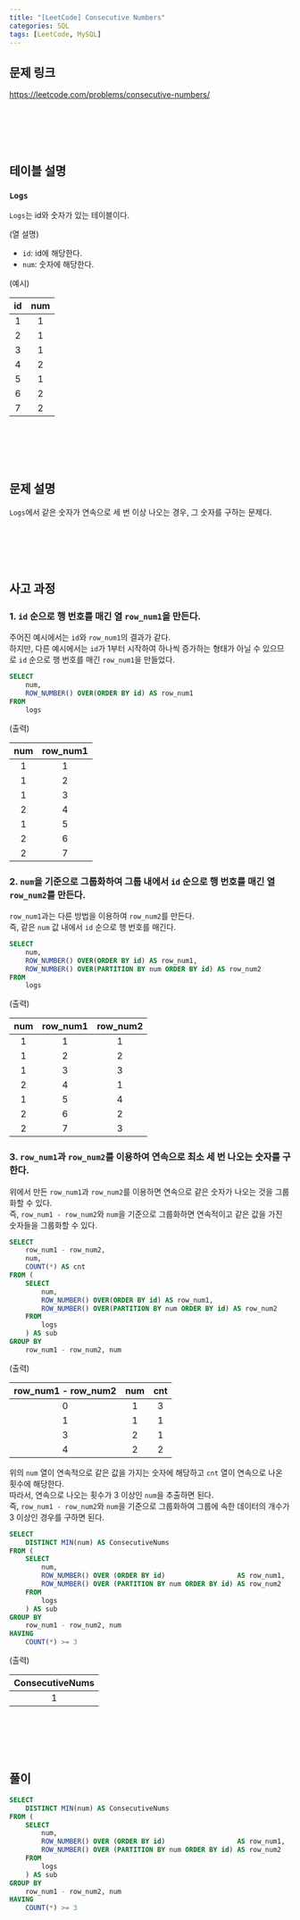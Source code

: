 ```yaml
---
title: "[LeetCode] Consecutive Numbers"
categories: SQL
tags: [LeetCode, MySQL]
---
```


## 문제 링크

<https://leetcode.com/problems/consecutive-numbers/>

<br><br><br><br>

## 테이블 설명

### `Logs`

`Logs`는 id와 숫자가 있는 테이블이다.

(열 설명)

- `id`: id에 해당한다.
- `num`: 숫자에 해당한다.

(예시)

|id|num|
|:-:|:-:|
|1|1|
|2|1|
|3|1|
|4|2|
|5|1|
|6|2|
|7|2|

<br><br><br><br>

## 문제 설명

`Logs`에서 같은 숫자가 연속으로 세 번 이상 나오는 경우, 그 숫자를 구하는 문제다.

<br><br><br><br>

## 사고 과정

### 1. `id` 순으로 행 번호를 매긴 열 `row_num1`을 만든다.

주어진 예시에서는 `id`와 `row_num1`의 결과가 같다.  
하지만, 다른 예시에서는 `id`가 1부터 시작하여 하나씩 증가하는 형태가 아닐 수 있으므로 `id` 순으로 행 번호를 매긴 `row_num1`을 만들었다.

```sql
SELECT 
    num, 
    ROW_NUMBER() OVER(ORDER BY id) AS row_num1 
FROM 
    logs
```

(출력)

|num|row_num1|
|:-:|:-:|
|1|1|
|1|2|
|1|3|
|2|4|
|1|5|
|2|6|
|2|7|

### 2. `num`을 기준으로 그룹화하여 그룹 내에서 `id` 순으로 행 번호를 매긴 열 `row_num2`를 만든다.

`row_num1`과는 다른 방법을 이용하여 `row_num2`를 만든다.  
즉, 같은 `num` 값 내에서 `id` 순으로 행 번호를 매긴다.

```sql
SELECT 
    num, 
    ROW_NUMBER() OVER(ORDER BY id) AS row_num1, 
    ROW_NUMBER() OVER(PARTITION BY num ORDER BY id) AS row_num2 
FROM 
    logs
```

(출력)

|num|row_num1|row_num2|
|:-:|:-:|:-:|
|1|1|1|
|1|2|2|
|1|3|3|
|2|4|1|
|1|5|4|
|2|6|2|
|2|7|3|

### 3. `row_num1`과 `row_num2`를 이용하여 연속으로 최소 세 번 나오는 숫자를 구한다.

위에서 만든 `row_num1`과 `row_num2`를 이용하면 연속으로 같은 숫자가 나오는 것을 그룹화할 수 있다.  
즉, `row_num1 - row_num2`와 `num`을 기준으로 그룹화하면 연속적이고 같은 값을 가진 숫자들을 그룹화할 수 있다.

```sql
SELECT 
    row_num1 - row_num2, 
    num, 
    COUNT(*) AS cnt 
FROM (
    SELECT 
        num, 
        ROW_NUMBER() OVER(ORDER BY id) AS row_num1, 
        ROW_NUMBER() OVER(PARTITION BY num ORDER BY id) AS row_num2 
    FROM 
        logs
    ) AS sub 
GROUP BY 
    row_num1 - row_num2, num
```

(출력)

|row_num1 - row_num2|num|cnt|
|:-:|:-:|:-:|
|0|1|3|
|1|1|1|
|3|2|1|
|4|2|2|

위의 `num` 열이 연속적으로 같은 값을 가지는 숫자에 해당하고 `cnt` 열이 연속으로 나온 횟수에 해당한다.  
따라서, 연속으로 나오는 횟수가 3 이상인 `num`을 추출하면 된다.  
즉, `row_num1 - row_num2`와 `num`을 기준으로 그룹화하여 그룹에 속한 데이터의 개수가 3 이상인 경우를 구하면 된다.

```sql
SELECT 
    DISTINCT MIN(num) AS ConsecutiveNums 
FROM (
    SELECT 
        num, 
        ROW_NUMBER() OVER (ORDER BY id)                  AS row_num1, 
        ROW_NUMBER() OVER (PARTITION BY num ORDER BY id) AS row_num2 
    FROM 
        logs
    ) AS sub 
GROUP BY 
    row_num1 - row_num2, num 
HAVING 
    COUNT(*) >= 3
```

(출력)

|ConsecutiveNums|
|:-:|
|1|

<br><br><br><br>

## 풀이

```sql
SELECT 
    DISTINCT MIN(num) AS ConsecutiveNums 
FROM (
    SELECT 
        num, 
        ROW_NUMBER() OVER (ORDER BY id)                  AS row_num1, 
        ROW_NUMBER() OVER (PARTITION BY num ORDER BY id) AS row_num2 
    FROM 
        logs
    ) AS sub 
GROUP BY 
    row_num1 - row_num2, num 
HAVING 
    COUNT(*) >= 3
```